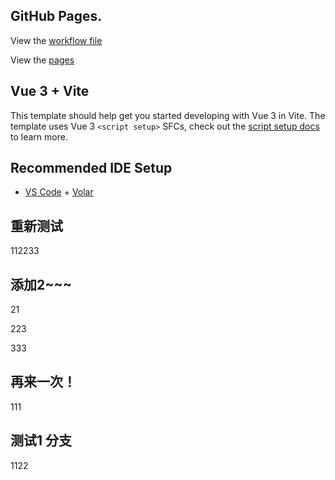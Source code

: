 ## GitHub Pages.

View the [workflow file](./.github/workflows/ci.yml) 

View the [pages](https://jerry-f.github.io/vite-action/)

## Vue 3 + Vite

This template should help get you started developing with Vue 3 in Vite. The template uses Vue 3 `<script setup>` SFCs, check out the [script setup docs](https://v3.vuejs.org/api/sfc-script-setup.html#sfc-script-setup) to learn more.

## Recommended IDE Setup

- [VS Code](https://code.visualstudio.com/) + [Volar](https://marketplace.visualstudio.com/items?itemName=Vue.volar)

## 重新测试

112233

## 添加2~~~

21



223



333



## 再来一次！

111

## 测试1 分支

1122